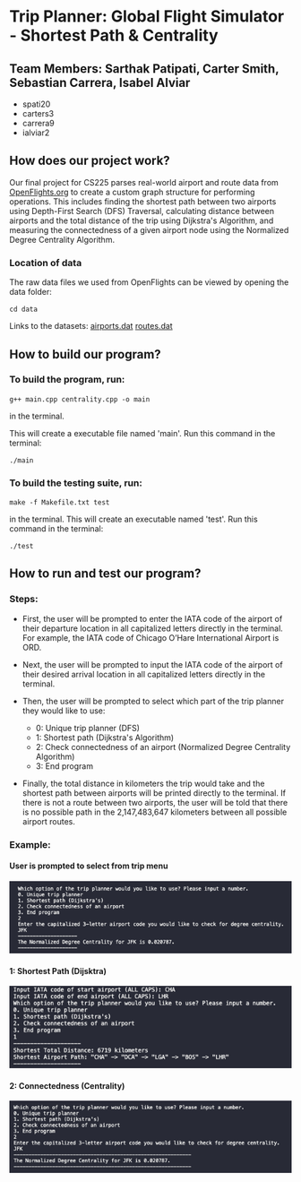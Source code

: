 # Trip Planner: Global Flight Simulator - Shortest Path & Centrality

## Team Members: Sarthak Patipati, Carter Smith, Sebastian Carrera, Isabel Alviar
- spati20
- carters3
- carrera9
- ialviar2

## How does our project work?
Our final project for CS225 parses real-world airport and route data from [OpenFlights.org](https://openflights.org) to create a custom graph structure for performing operations. This includes finding the shortest path between two airports using Depth-First Search (DFS) Traversal, calculating distance between airports and the total distance of the trip using Dijkstra's Algorithm, and measuring the connectedness of a given airport node using the Normalized Degree Centrality Algorithm. 

### Location of data
The raw data files we used from OpenFlights can be viewed by opening the data folder:
```cd data
cd data
```
Links to the datasets:
[airports.dat](https://raw.githubusercontent.com/jpatokal/openflights/master/data/airports.dat)
[routes.dat](https://raw.githubusercontent.com/jpatokal/openflights/master/data/routes.dat)

## How to build our program?
### To build the program, run:
```
g++ main.cpp centrality.cpp -o main
```
in the terminal.

This will create a executable file named 'main'. Run this command in the terminal:
```
./main
```
### To build the testing suite, run:
```
make -f Makefile.txt test
```
in the terminal.
This will create an executable named 'test'. Run this command in the terminal:
```
./test
```
## How to run and test our program?
### Steps:
- First, the user will be prompted to enter the IATA code of the airport of their departure location in all capitalized letters directly in the terminal.
For example, the IATA code of Chicago O’Hare International Airport is ORD. 

- Next, the user will be prompted to input the IATA code of the airport of their desired arrival location in all capitalized letters directly in the terminal. 

- Then, the user will be prompted to select which part of the trip planner they would like to use:
	- 0: Unique trip planner (DFS)
	- 1: Shortest path (Dijkstra's Algorithm)
	- 2: Check connectedness of an airport (Normalized Degree Centrality Algorithm)
	- 3: End program

- Finally, the total distance in kilometers the trip would take and the shortest path between airports will be printed directly to the terminal. If there is not a route between two airports, the user will be told that there is no possible path in the 2,147,483,647 kilometers between all possible airport routes.

### Example:
#### User is prompted to select from trip menu
![Picture](/images/projectMenu.png)
#### 1: Shortest Path (Dijsktra)
![Picture](/images/dijkstra.png)
#### 2: Connectedness (Centrality)
![Picture](/images/degreeCentrality.png)


